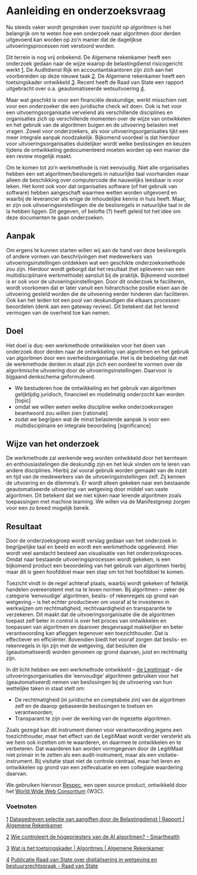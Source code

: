 # Aanleiding en onderzoeksvraag

Nu steeds vaker wordt gesproken over *toezicht op algoritmen* is het belangrijk om te weten hoe een onderzoek naar algoritmen door derden uitgevoerd kan worden op zo’n manier dat de dagelijkse uitvoeringsprocessen niet verstoord worden.

Dit terrein is nog vrij onbekend. De Algemene rekenkamer heeft een onderzoek gedaan naar de wijze waarop de belastingdienst risicogericht werkt [1](#sdfootnote1sym). De Auditdienst Rijk en accountantskantoren zijn zich aan het voorbereiden op deze nieuwe taak [2](#sdfootnote2sym). De Algemene rekenkamer heeft een toetsingskader ontwikkeld [3](#sdfootnote3sym). Recent heeft de Raad van State een rapport uitgebracht over o.a. geautomatiseerde wetsuitvoering [4](#sdfootnote4sym).

Maar wat geschikt is voor een financiële deskundige, werkt misschien niet voor een onderzoeker die een juridische check wil doen. Ook is het voor een uitvoeringsorganisatie vervelend als verschillende disciplines en organisaties zich op verschillende momenten over de wijze van ontwikkelen en het gebruik van de algoritmen buigen en de uitvoering belasten met vragen. Zowel voor onderzoekers, als voor uitvoeringsorganisaties lijkt een meer integrale aanpak noodzakelijk. Bijkomend voordeel is dat hierdoor voor uitvoeringsorganisaties duidelijker wordt welke beslissingen en keuzen tijdens de ontwikkeling gedocumenteerd moeten worden op een manier die een review mogelijk maakt.

Om te komen tot zo’n werkmethode is niet eenvoudig. Niet alle organisaties hebben een set algoritmen/beslisregels in natuurlijke taal voorhanden maar alleen de beschikking over computercode die nauwelijks leesbaar is voor leken. Het komt ook voor dat organisaties software (of het gebruik van software) hebben aangeschaft waarmee wetten worden uitgevoerd en waarbij de leverancier als enige de inhoudelijke kennis in huis heeft. Maar, er zijn ook uitvoeringsinstellingen die de beslisregels in natuurlijke taal in de la hebben liggen. Dit gegeven, of belofte (?) heeft geleid tot het
idee om deze documenten te gaan onderzoeken.

## Aanpak
Om ergens te kunnen starten willen wij aan de hand van deze beslisregels of andere vormen van beschrijvingen met medewerkers van uitvoeringsinstellingen ontdekken wat een geschikte onderzoeksmethode zou zijn. Hierdoor wordt geborgd dat het resultaat (het opleveren van een multidisciplinaire werkmethode) aansluit bij de praktijk. Bijkomend voordeel is er ook voor de uitvoeringsinstellingen. Door dit onderzoek te faciliteren, wordt voorkomen dat er later vanuit een hiërarchische positie eisen aan de uitvoering gesteld worden die de uitvoering eerder hinderen dan faciliteren. Ook kan het leiden tot een pool van deskundigen die elkaars processen beoordelen (denk aan een gateway review). Dit betekent dat het lerend vermogen van de overheid toe kan nemen.

## Doel
Het doel is dus: een werkmethode ontwikkelen voor het doen van onderzoek door derden naar de ontwikkeling van algoritmen en het gebruik van algoritmen door een overheidsorganisatie. Het is de bedoeling dat met de werkmethode derden in staat zijn zich een oordeel te vormen over de algoritmische uitvoering door de uitvoeringsinstellingen. Daarvoor is bijgaand denkschema geformuleerd.
- We bestuderen hoe de ontwikkeling en het gebruik van algoritmen gelijktijdig juridisch, financieel en modelmatig onderzocht kan worden [topic]
- omdat we willen weten welke discipline welke onderzoeksvragen beantwoord zou willen zien [rationale]
- zodat we begrijpen wat de minst belastende aanpak is voor een multidisciplinaire en integrale beoordeling [significance]

## Wijze van het onderzoek
De werkmethode zal werkende weg worden ontwikkeld door het kernteam en enthousiastelingen die deskundig zijn en het leuk vinden om te leren van andere disciplines. Hierbij zal vooral gebruik worden gemaakt van de inzet en tijd van de medewerkers van de uitvoeringsinstellingen zelf. Zij kennen de uitvoering en de dilemma’s. Er wordt alleen gekeken naar een bestaande geautomatiseerde uitvoering van wetgeving door middel van vaste algoritmen. Dit betekent dat we niet kijken naar lerende algoritmen zoals toepassingen met machine learning. We willen via de Manifestgroep zorgen voor een zo breed mogelijk bereik.

## Resultaat
Door de onderzoeksgroep wordt verslag gedaan van het onderzoek in begrijpelijke taal en beeld en wordt een werkmethode opgeleverd. Hier wordt veel aandacht besteed aan visualisatie van het onderzoeksproces. Omdat naar bestaande uitvoeringsprocessen wordt gekeken, is een bijkomend product een beoordeling van het gebruik van algoritmen hierbij maar dit is geen hoofddoel maar een stap om tot het hoofddoel te komen.

Toezicht vindt in de regel achteraf plaats, waarbij wordt gekeken of feitelijk handelen overeenstemt met na te leven normen. Bij algoritmen – zeker de categorie ‘eenvoudige’ algoritmen, beslis- of rekenregels op grond van wetgeving – is het echter productiever om vooraf al te investeren in werkwijzen om rechtmatigheid, rechtvaardigheid en transparantie te verzekeren. Dit maakt dat de uitvoeringsorganisatie die de algoritmen toepast zelf beter in control is over het proces van ontwikkelen en toepassen van algoritmen en daarover desgevraagd makkelijker en beter verantwoording kan afleggen tegenover een toezichthouder. Dat is effectiever en efficiënter. Bovendien biedt het vooraf zorgen dat beslis- en rekenregels in lijn zijn met de wetgeving, dat besluiten die (geautomatiseerd) worden genomen op grond daarvan, juist en rechtmatig zijn.

In dit licht hebben we een werkmethode ontwikkeld – [de Legitimaat](https://sgort.github.io/LegitiMaat/) – die uitvoeringsorganisaties die ‘eenvoudige’ algoritmen gebruiken voor het (geautomatiseerd) nemen van beslissingen bij de uitvoering van hun wettelijke taken in staat stelt om:

- De rechtmatigheid (in juridische en comptabele zin) van de algoritmen
   zelf en de daarop gebaseerde beslissingen te toetsen en verantwoorden;
- Transparant te zijn over de werking van de ingezette algoritmen.

Zoals gezegd kan dit instrument dienen voor verantwoording jegens een toezichthouder, maar het effect van de LegitiMaat wordt verder versterkt als we hem ook inzetten om te waarderen, en daarmee te ontwikkelen en te verbeteren. Dat waarderen kan worden vormgegeven door de LegitiMaat niet primair in te zetten als een audit-instrument, maar als een visitatie-instrument. Bij visitatie staat niet de controle centraal, maar het leren en ontwikkelen op grond van een zelfevaluatie en een collegiale waardering daarvan.

We gebruiken hiervoor [Respec](https://github.com/w3c/respec/wiki), een open source product, ontwikkeld door het [World Wide Web Consortium](http://www.w3.org/) (W3C).

### Voetnoten
[1](#sdfootnote1anc) [Datagedreven selectie van aangiften door de Belastingdienst | Rapport | Algemene Rekenkamer](https://www.rekenkamer.nl/publicaties/rapporten/2019/06/11/datagedreven-selectie-van-aangiften-door-de-belastingdienst)

[2](#sdfootnote2anc) [Wie controleert de hogepriesters van de AI algoritmen? - Smarthealth](https://www.smarthealth.nl/2018/06/04/wie-controleert-ai-artificial-intelligence-zorg/)

[3](#sdfootnote3anc) [Wat is het toetsingskader | Algoritmes | Algemene Rekenkamer](https://www.rekenkamer.nl/onderwerpen/algoritmes/algoritmes-toetsingskader)

[4](#sdfootnote4anc) [Publicatie Raad van State over digitalisering in wetgeving en bestuursrechtspraak - Raad van State](https://www.raadvanstate.nl/@125918/publicatie-digitalisering/)
